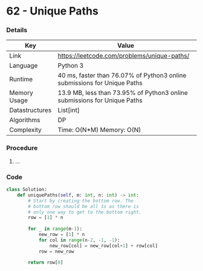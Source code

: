 # 62 - Unique Paths

### Details

| Key | Value |
| --- | ----- |
| Link | https://leetcode.com/problems/unique-paths/
| Language | Python 3
| Runtime | 40 ms, faster than 76.07% of Python3 online submissions for Unique Paths
| Memory Usage | 13.9 MB, less than 73.95% of Python3 online submissions for Unique Paths
| Datastructures | List[int]
| Algorithms | DP
| Complexity | Time: O(N*M) Memory: O(N)

### Procedure

1. ...

### Code

```python
class Solution:
    def uniquePaths(self, m: int, n: int) -> int:
        # Start by creating the bottom row. The
        # bottom row should be all 1s as there is
        # only one way to get to the bottom right.
        row = [1] * n
        
        for _ in range(m-1):
            new_row = [1] * n
            for col in range(n-2, -1, -1):
                new_row[col] = new_row[col+1] + row[col]
            row = new_row
        
        return row[0]
```
